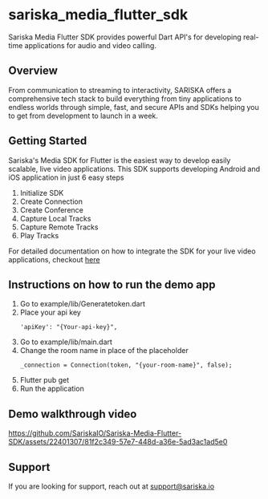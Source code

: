 # sariska_media_flutter_sdk

Sariska Media Flutter SDK provides powerful Dart API's for developing real-time applications for audio and video calling.

## Overview

From communication to streaming to interactivity, SARISKA offers a comprehensive tech stack to build everything from tiny applications to endless worlds through simple, fast, and secure APIs and SDKs helping you to get from development to launch in a week.

## Getting Started

Sariska's Media SDK for Flutter is the easiest way to develop easily scalable,  live video applications. This SDK supports developing Android and iOS application in just 6 easy steps

1. Initialize SDK
2. Create Connection
3. Create Conference
4. Capture Local Tracks
5. Capture Remote Tracks
6. Play Tracks

For detailed documentation on how to integrate the SDK for your live video applications, checkout [here](https://docs.sariska.io/media/development/dart)

## Instructions on how to run the demo app

1. Go to example/lib/Generatetoken.dart
2. Place your api key
   ```
   'apiKey': "{Your-api-key}",
   ```
3. Go to example/lib/main.dart
4. Change the room name in place of the placeholder
    ```
   _connection = Connection(token, "{your-room-name}", false);           
   ```
5. Flutter pub get
6. Run the application

## Demo walkthrough video

https://github.com/SariskaIO/Sariska-Media-Flutter-SDK/assets/22401307/81f2c349-57e7-448d-a36e-5ad3ac1ad5e0

## Support 
If you are looking for support, reach out at [support@sariska.io](support@sariska.io)



